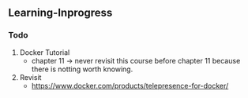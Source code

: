 ## Learning-Inprogress

### Todo
1. Docker Tutorial 
   - chapter 11 -> never revisit this course before chapter 11 because there is notting worth knowing.
2. Revisit 
   - https://www.docker.com/products/telepresence-for-docker/ 






